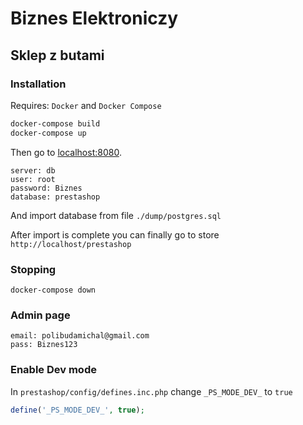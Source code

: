 # Biznes Elektroniczy

## Sklep z butami

### Installation

Requires: `Docker` and `Docker Compose`

``` bash
docker-compose build
docker-compose up
```

Then go to [localhost:8080](https://localhost:8080).
```
server: db
user: root
password: Biznes
database: prestashop
```

And import database from file `./dump/postgres.sql`

After import is complete you can finally go to store `http://localhost/prestashop`

### Stopping

```
docker-compose down 
```

### Admin page

```
email: polibudamichal@gmail.com
pass: Biznes123
```

### Enable Dev mode

In `prestashop/config/defines.inc.php` change `_PS_MODE_DEV_` to `true`

```php
define('_PS_MODE_DEV_', true);
```
